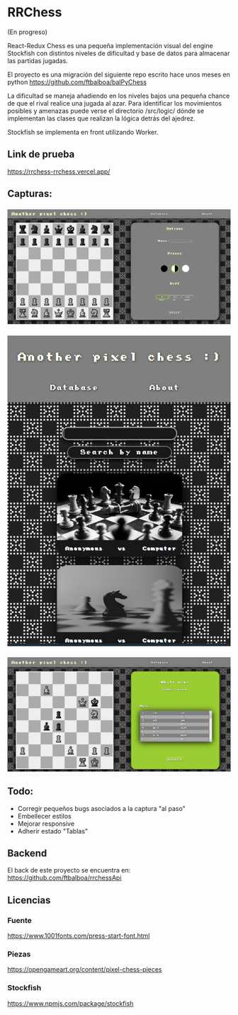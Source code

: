 
# RRChess
(En progreso)

React-Redux Chess es una pequeña implementación visual del engine Stockfish con distintos niveles de dificultad y base de datos para almacenar las partidas jugadas.


El proyecto es una migración del siguiente repo escrito hace unos meses en python https://github.com/ftbalboa/balPyChess


La dificultad se maneja añadiendo en los niveles bajos una pequeña chance de que el rival realice una jugada al azar. Para identificar los movimientos posibles y amenazas puede verse el directorio /src/logic/ dónde se implementan las clases que realizan la lógica detrás del ajedrez.

Stockfish se implementa en front utilizando Worker.

## Link de prueba

https://rrchess-rrchess.vercel.app/

## Capturas:
###
![ejemplo](/imgRm/one.PNG)
###
![ejemplo](/imgRm/two.PNG)
###
![ejemplo](/imgRm/third.PNG)

## Todo:
- Corregir pequeños bugs asociados a la captura "al paso"
- Embellecer estilos
- Mejorar responsive
- Adherir estado "Tablas"

## Backend
El back de este proyecto se encuentra en: https://github.com/ftbalboa/rrchessApi

## Licencias

### Fuente 
https://www.1001fonts.com/press-start-font.html

### Piezas
https://opengameart.org/content/pixel-chess-pieces

### Stockfish
https://www.npmjs.com/package/stockfish